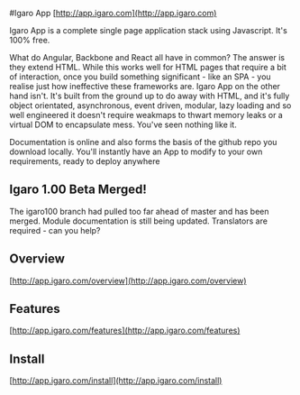 #Igaro App [http://app.igaro.com](http://app.igaro.com)

Igaro App is a complete single page application stack using Javascript. It's 100% free.

What do Angular, Backbone and React all have in common? The answer is they extend HTML. While this works well for HTML pages that require a bit of interaction, once you build something significant - like an SPA - you realise just how ineffective these frameworks are. Igaro App on the other hand isn't. It's built from the ground up to do away with HTML, and it's fully object orientated, asynchronous, event driven, modular, lazy loading and so well engineered it doesn't require weakmaps to thwart memory leaks or a virtual DOM to encapsulate mess. You've seen nothing like it. 

Documentation is online and also forms the basis of the github repo you download locally. You'll instantly have an App to modify to your own requirements, ready to deploy anywhere

## Igaro 1.00 Beta Merged!

The igaro100 branch had pulled too far ahead of master and has been merged. Module documentation is still being updated. Translators are required - can you help?

## Overview

[http://app.igaro.com/overview](http://app.igaro.com/overview)

## Features

[http://app.igaro.com/features](http://app.igaro.com/features)

## Install

[http://app.igaro.com/install](http://app.igaro.com/install)

